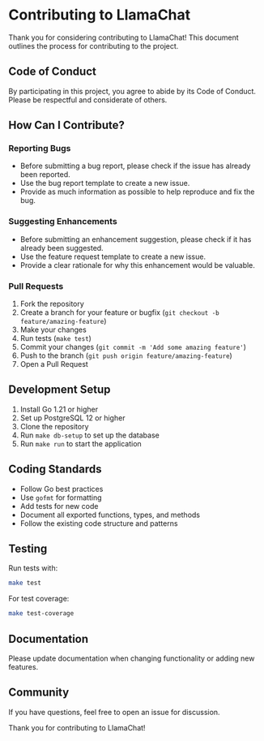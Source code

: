 # Contributing to LlamaChat

Thank you for considering contributing to LlamaChat! This document outlines the process for contributing to the project.

## Code of Conduct

By participating in this project, you agree to abide by its Code of Conduct. Please be respectful and considerate of others.

## How Can I Contribute?

### Reporting Bugs

- Before submitting a bug report, please check if the issue has already been reported.
- Use the bug report template to create a new issue.
- Provide as much information as possible to help reproduce and fix the bug.

### Suggesting Enhancements

- Before submitting an enhancement suggestion, please check if it has already been suggested.
- Use the feature request template to create a new issue.
- Provide a clear rationale for why this enhancement would be valuable.

### Pull Requests

1. Fork the repository
2. Create a branch for your feature or bugfix (`git checkout -b feature/amazing-feature`)
3. Make your changes
4. Run tests (`make test`)
5. Commit your changes (`git commit -m 'Add some amazing feature'`)
6. Push to the branch (`git push origin feature/amazing-feature`)
7. Open a Pull Request

## Development Setup

1. Install Go 1.21 or higher
2. Set up PostgreSQL 12 or higher
3. Clone the repository
4. Run `make db-setup` to set up the database
5. Run `make run` to start the application

## Coding Standards

- Follow Go best practices
- Use `gofmt` for formatting
- Add tests for new code
- Document all exported functions, types, and methods
- Follow the existing code structure and patterns

## Testing

Run tests with:

```bash
make test
```

For test coverage:

```bash
make test-coverage
```

## Documentation

Please update documentation when changing functionality or adding new features.

## Community

If you have questions, feel free to open an issue for discussion.

Thank you for contributing to LlamaChat! 